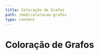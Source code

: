 ```yaml
---
title: Coloração de Grafos
path: /emd/coloracao-grafos
type: content
---
```


# Coloração de Grafos


